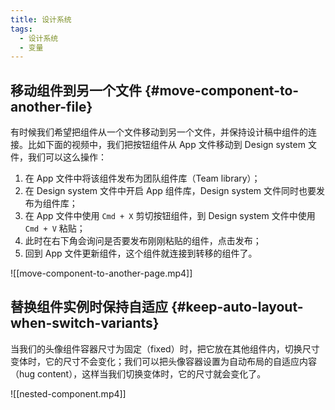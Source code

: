 ```yaml
---
title: 设计系统
tags:
  - 设计系统
  - 变量
---
```

## 移动组件到另一个文件 {#move-component-to-another-file}

有时候我们希望把组件从一个文件移动到另一个文件，并保持设计稿中组件的连接。比如下面的视频中，我们把按钮组件从 App 文件移动到 Design system 文件，我们可以这么操作：
1. 在 App 文件中将该组件发布为团队组件库（Team library）；
2. 在 Design system 文件中开启 App 组件库，Design system 文件同时也要发布为组件库；
3. 在 App 文件中使用 `Cmd + X` 剪切按钮组件，到 Design system 文件中使用 `Cmd + V` 粘贴；
4. 此时在右下角会询问是否要发布刚刚粘贴的组件，点击发布；
5. 回到 App 文件更新组件，这个组件就连接到转移的组件了。

![[move-component-to-another-page.mp4]]
## 替换组件实例时保持自适应 {#keep-auto-layout-when-switch-variants}
当我们的头像组件容器尺寸为固定（fixed）时，把它放在其他组件内，切换尺寸变体时，它的尺寸不会变化；我们可以把头像容器设置为自动布局的自适应内容（hug content），这样当我们切换变体时，它的尺寸就会变化了。

![[nested-component.mp4]]